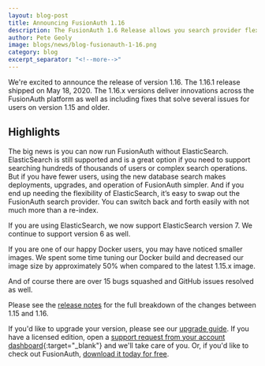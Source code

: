 ```yaml
---
layout: blog-post
title: Announcing FusionAuth 1.16
description: The FusionAuth 1.6 Release allows you search provider flexibility, a smaller Docker image and more.
author: Pete Geoly
image: blogs/news/blog-fusionauth-1-16.png
category: blog
excerpt_separator: "<!--more-->"
---
```


We're excited to announce the release of version 1.16. The 1.16.1 release shipped on May 18, 2020. The 1.16.x versions deliver innovations across the FusionAuth platform as well as including fixes that solve several issues for users on version 1.15 and older.

<!--more-->

## Highlights

The big news is you can now run FusionAuth without ElasticSearch. ElasticSearch is still supported and is a great option if you need to support searching hundreds of thousands of users or complex search operations. But if you have fewer users, using the new database search makes deployments, upgrades, and operation of FusionAuth simpler. And if you end up needing the flexibility of ElasticSearch, it’s easy to swap out the FusionAuth search provider. You can switch back and forth easily with not much more than a re-index.
 
If you are using ElasticSearch, we now support ElasticSearch version 7. We continue to support version 6 as well.
 
If you are one of our happy Docker users, you may have noticed smaller images. We spent some time tuning our Docker build and decreased our image size by approximately 50% when compared to the latest 1.15.x image.

And of course there are over 15 bugs squashed and GitHub issues resolved as well. 

Please see the [release notes](https://fusionauth.io/docs/v1/tech/release-notes) for the full breakdown of the changes between 1.15 and 1.16.

If you'd like to upgrade your version, please see our [upgrade guide](/docs/v1/tech/installation-guide/upgrade). If you have a licensed edition, open a [support request from your account dashboard](https://account.fusionauth.io){:target="_blank"} and we'll take care of you. Or, if you'd like to check out FusionAuth, [download it today for free](/download).


